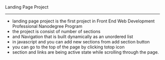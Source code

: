 Landing Page Project
__________________________
- landing page project is the first project in Front End Web Development Professional Nanodegree Program
- the project is consist of  number of sections 
- and  Navigation that  is built dynamically as an unordered list 
- in javascript and you can add new sections from add section button
- you can go to the top of the  page by clicking totop icon 
- section and links are being active state while scrolling through the page.
